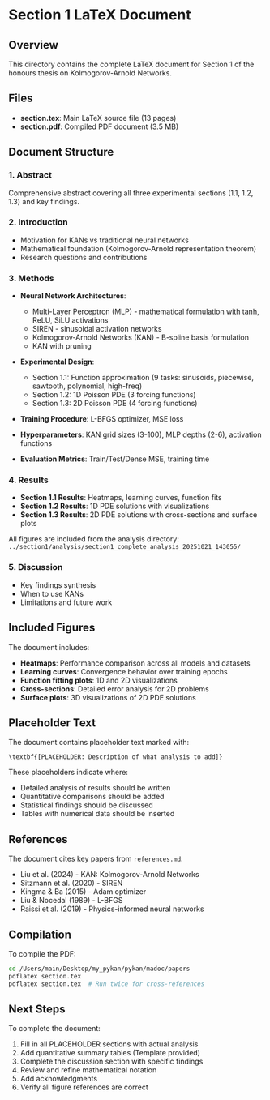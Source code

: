 # Section 1 LaTeX Document

## Overview

This directory contains the complete LaTeX document for Section 1 of the honours thesis on Kolmogorov-Arnold Networks.

## Files

- **section.tex**: Main LaTeX source file (13 pages)
- **section.pdf**: Compiled PDF document (3.5 MB)

## Document Structure

### 1. Abstract
Comprehensive abstract covering all three experimental sections (1.1, 1.2, 1.3) and key findings.

### 2. Introduction
- Motivation for KANs vs traditional neural networks
- Mathematical foundation (Kolmogorov-Arnold representation theorem)
- Research questions and contributions

### 3. Methods
- **Neural Network Architectures**:
  - Multi-Layer Perceptron (MLP) - mathematical formulation with tanh, ReLU, SiLU activations
  - SIREN - sinusoidal activation networks
  - Kolmogorov-Arnold Networks (KAN) - B-spline basis formulation
  - KAN with pruning

- **Experimental Design**:
  - Section 1.1: Function approximation (9 tasks: sinusoids, piecewise, sawtooth, polynomial, high-freq)
  - Section 1.2: 1D Poisson PDE (3 forcing functions)
  - Section 1.3: 2D Poisson PDE (4 forcing functions)

- **Training Procedure**: L-BFGS optimizer, MSE loss
- **Hyperparameters**: KAN grid sizes (3-100), MLP depths (2-6), activation functions
- **Evaluation Metrics**: Train/Test/Dense MSE, training time

### 4. Results
- **Section 1.1 Results**: Heatmaps, learning curves, function fits
- **Section 1.2 Results**: 1D PDE solutions with visualizations
- **Section 1.3 Results**: 2D PDE solutions with cross-sections and surface plots

All figures are included from the analysis directory:
`../section1/analysis/section1_complete_analysis_20251021_143055/`

### 5. Discussion
- Key findings synthesis
- When to use KANs
- Limitations and future work

## Included Figures

The document includes:
- **Heatmaps**: Performance comparison across all models and datasets
- **Learning curves**: Convergence behavior over training epochs
- **Function fitting plots**: 1D and 2D visualizations
- **Cross-sections**: Detailed error analysis for 2D problems
- **Surface plots**: 3D visualizations of 2D PDE solutions

## Placeholder Text

The document contains placeholder text marked with:
```
\textbf{[PLACEHOLDER: Description of what analysis to add]}
```

These placeholders indicate where:
- Detailed analysis of results should be written
- Quantitative comparisons should be added
- Statistical findings should be discussed
- Tables with numerical data should be inserted

## References

The document cites key papers from `references.md`:
- Liu et al. (2024) - KAN: Kolmogorov-Arnold Networks
- Sitzmann et al. (2020) - SIREN
- Kingma & Ba (2015) - Adam optimizer
- Liu & Nocedal (1989) - L-BFGS
- Raissi et al. (2019) - Physics-informed neural networks

## Compilation

To compile the PDF:
```bash
cd /Users/main/Desktop/my_pykan/pykan/madoc/papers
pdflatex section.tex
pdflatex section.tex  # Run twice for cross-references
```

## Next Steps

To complete the document:
1. Fill in all PLACEHOLDER sections with actual analysis
2. Add quantitative summary tables (Template provided)
3. Complete the discussion section with specific findings
4. Review and refine mathematical notation
5. Add acknowledgments
6. Verify all figure references are correct
